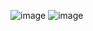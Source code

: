 ![image](https://user-images.githubusercontent.com/108964477/191341030-d75ba858-d150-46a8-afd5-8798969903ef.png)
![image](https://user-images.githubusercontent.com/108964477/191340811-ad3161bb-a905-4afa-8afe-3083fd8159ec.png)

